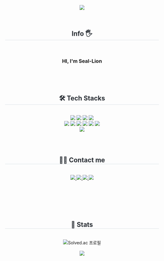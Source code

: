
<!--<a href="①버튼을 눌렀을 때 이동할 링크" target="_blank"><img src="https://img.shields.io/badge/②뱃지레이블-③배경색?style=④뱃지모양&logo=⑤로고&logoColor=로고색상"/></a>-->

<div align= "center">
    <img src="https://capsule-render.vercel.app/api?type=shark&color=0:7ba1df,100:5f77ab&height=120&text=&animation=&fontColor=000000&fontSize=70" />
    </div>
    <div align= "center"> 
    <div style="font-weight: 700; font-size: 15px; text-align: center; color: #282d33;">  </div> 
    </div>
    <br/><br/><div align= "center">   
     <h2 style="border-bottom: 1px solid #d8dee4; color: #282d33;"> Info 🖐 </h2> <br> 
     <h3 color: #282d33;"> HI, I'm Seal-Lion </h3>
    </div>
    <br/><br/><br/><div align= "center">   
    <h2 style="border-bottom: 1px solid #d8dee4; color: #282d33;"> 🛠️ Tech Stacks </h2> <br> 
    <div style="margin: 0 auto; text-align: center;" align= "center"> 
          <img src="https://img.shields.io/badge/Notion-000000?style=for-the-badge&logo=Notion&logoColor=white">
          <img src="https://img.shields.io/badge/Github-181717?style=for-the-badge&logo=Github&logoColor=white">
          <img src="https://img.shields.io/badge/Git-F05032?style=for-the-badge&logo=Git&logoColor=white">
          <img src="https://img.shields.io/badge/MySQL-4479A1?style=for-the-badge&logo=MySQL&logoColor=white">
          <br/>
          <img src="https://img.shields.io/badge/C-A8B9CC?style=for-the-badge&logo=C&logoColor=white">
          <img src="https://img.shields.io/badge/Java-007396?style=for-the-badge&logo=Java&logoColor=white">
          <img src="https://img.shields.io/badge/.net-d926d3?style=for-the-badge&logo=.net&logoColor=white">
          <img src="https://img.shields.io/badge/Unity-FFFFFF?style=for-the-badge&logo=Unity&logoColor=black">
          <img src="https://img.shields.io/badge/C++-00599C?style=for-the-badge&logo=C++&logoColor=white">
          <img src="https://img.shields.io/badge/Unrealengine-0E1128?style=for-the-badge&logo=Unrealengine&logoColor=white">
          <br/>
          <!--<img src="https://img.shields.io/badge/Slack-4A154B?style=for-the-badge&logo=Slack&logoColor=white">-->
          <!--<img src="https://img.shields.io/badge/Trello-0052CC?style=for-the-badge&logo=Trello&logoColor=white">-->
          <!--<img src="https://img.shields.io/badge/Figma-F24E1E?style=for-the-badge&logo=Figma&logoColor=white">-->
          <!--<img src="https://img.shields.io/badge/HTML5-E34F26?style=for-the-badge&logo=HTML5&logoColor=white">-->
          <!--<img src="https://img.shields.io/badge/CSS3-1572B6?style=for-the-badge&logo=CSS3&logoColor=white">-->
          <img src="https://img.shields.io/badge/Discord-5865F2?style=for-the-badge&logo=Discord&logoColor=white">
          </div>
    </div>
    <br/><br/><br><div align= "center">
    <h2 style="border-bottom: 1px solid #d8dee4; color: #282d33;"> 🧑‍💻 Contact me </h2> <br> 
    <div align= "center"> 
         <a href=https://www.naver.com/><img src="https://img.shields.io/badge/Instagram-E4405F?style=for-the-badge&logo=Instagram&logoColor=white&link=https://www.naver.com/"> </a>
         <a href=https://velog.io/@seallion/posts> <img src="https://img.shields.io/badge/Velog-20C997?style=for-the-badge&logo=Velog&logoColor=white&link=https://www.naver.com/"> </a>
         <a href=https://www.naver.com/> <img src="https://img.shields.io/badge/Notion-000000?style=for-the-badge&logo=Notion&logoColor=white&link=https://www.naver.com/"> </a>
         <a href=mailto:https://www.naver.com/> <img src="https://img.shields.io/badge/Gmail-EA4335?style=for-the-badge&logo=Gmail&logoColor=white&link=mailto:https://www.naver.com/"> </a>
         <!--<a href=mailto:https://cafe.naver.com/seallion> <img src="https://img.shields.io/badge/Gmail-EA4335?style=for-the-badge&logo=Gmail&logoColor=white&link=mailto:https://www.naver.com/"> </a>-->
          </div>  <br><br><br> 
    <!--<div align= "center"> <a href="https://hits.seeyoufarm.com"> <img src="https://hits.seeyoufarm.com/api/count/incr/badge.svg?url=https%3A%2F%2Fgithub.com%2FSeal-Lion%2F&count_bg=%23000000&title_bg=%23000000&icon=github.svg&icon_color=%23FFFFFF&title=GitHub&edge_flat=false"/></a>
       </div> -->
    </div>
    <br/><br/><br/><div align= "center"> 
    <h2 style="border-bottom: 1px solid #d8dee4; color: #282d33;"> 🏅 Stats </h2> 
        <div align= "center"> <br> <img src="http://mazassumnida.wtf/api/v2/generate_badge?boj=SealLion)](https://solved.ac/seallion" alt="Solved.ac 프로필"/> <br><br>
            <img src="https://github-readme-stats.vercel.app/api?username=Seal-Lion&bg_color=180,ededed,00000000&title_color=6881e3&text_color=6881e3"/><br>
        </div>  
</div>


